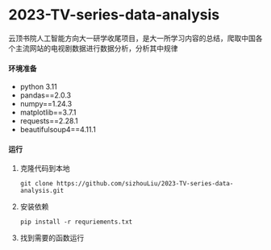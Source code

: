 # 2023-TV-series-data-analysis

云顶书院人工智能方向大一研学收尾项目，是大一所学习内容的总结，爬取中国各个主流网站的电视剧数据进行数据分析，分析其中规律

#### 环境准备

- python 3.11
- pandas==2.0.3
- numpy==1.24.3
- matplotlib==3.7.1
- requests==2.28.1
- beautifulsoup4==4.11.1

#### 运行

1. 克隆代码到本地

   ```
   git clone https://github.com/sizhouLiu/2023-TV-series-data-analysis.git

   ```

2. 安装依赖

   ```
   pip install -r requriements.txt
   ```

3. 找到需要的函数运行



